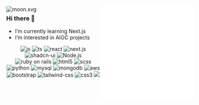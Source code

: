 <KANG-THEO>
  <a href="https://github.com/txstc55/kang-theo">
    <img align="right" src="/github-metrics.svg" alt="Metrics" width="50%">
<!--     <br><br> -->
<!--     <img align="" src="https://github-readme-activity-graph.vercel.app/graph?username=kang-theo&theme=react" width="46%"> -->
    <img align="left" src="https://moon-svg.minung.dev/moon.svg?size=60&theme=basic&rotate=0" alt="moon.svg">
  </a>
<h3>Hi there 👋</h3>
<ul>
<li> I’m currently learning Next.js</li> 
<li> I’m interested in AIGC projects</li>
</ul>

  <p align="center">
  <img src="https://img.shields.io/badge/JavaScript-F7DF1E?style=flat-square&logo=javascript&logoColor=black" alt="js">
  <img src="https://img.shields.io/badge/TypeScript-007ACC?style=for-the-badge&logo=typescript&logoColor=white" alt="ts">
  <img src="https://img.shields.io/badge/React-20232A?style=for-the-badge&logo=react&logoColor=61DAFB" alt="react">
  <img src="https://img.shields.io/badge/Next.js-skyblue?style=for-the-badge&logo=Next.js&logoColor=black" alt="next.js">
  <img src="https://img.shields.io/badge/Shadcn--ui-black?style=for-the-badge&logo=shadcnui&logoColor=white" alt="shadcn-ui">
  <img src="https://img.shields.io/badge/Node.js-43853D?style=flat-square&logo=node.js&logoColor=white" alt="Node.js">
  <img src="https://img.shields.io/badge/Ruby_on_Rails-CC0000?style=for-the-badge&logo=ruby-on-rails&logoColor=white" alt="ruby on rails">
  <img src="https://img.shields.io/badge/HTML5-E34F26?style=flat-square&logo=html5&logoColor=white" alt="html5">
  <img src="https://img.shields.io/badge/Sass-CC6699?style=flat-square&logo=sass&logoColor=white" alt="scss">
  <img src="https://img.shields.io/badge/Python-3572a5?style=for-the-badge&logo=python&logoColor=white" alt="python">
  <img src="https://img.shields.io/badge/MySQL-00000F?style=flat-square&logo=mysql&logoColor=white" alt="mysql">
  <img src="https://img.shields.io/badge/MongoDB-4EA94B?style=flat-square&logo=mongodb&logoColor=white" alt="mongodb">
  <img src="https://img.shields.io/badge/Amazon_AWS-232F3E?style=flat-square&logo=amazon-aws&logoColor=white" alt="aws">
  <img src="https://img.shields.io/badge/Bootstrap-563D7C?style=flat-square&logo=bootstrap&logoColor=white" alt="bootstrap">
  <img src="https://img.shields.io/badge/Tailwind_CSS-38B2AC?style=flat-square&logo=tailwind-css&logoColor=white" alt="tailwind-css">
  <img src="https://img.shields.io/badge/CSS3-1572B6?style=flat-square&logo=css3&logoColor=white" alt="css3">
</KANG-THEO>
<img align="" src="https://github-readme-activity-graph.vercel.app/graph?username=kang-theo&theme=react" width="46%">

<!-- Top Language
[![Top Langs](https://github-readme-stats.vercel.app/api/top-langs/?username=kang-theo&hide=Emacs%20Lisp,Groff,Makefile,Vim%20Script,Python,PostScript,TeX,Shell,Stylus,SRecode%20Template,Common%20Lisp,NewLisp,Perl)](https://github.com/kang-theo/github-readme-stats)
-->

<!--
### Hi there 👋
**kang-theo/kang-theo** is a ✨ _special_ ✨ repository because its `README.md` (this file) appears on your GitHub profile.

Here are some ideas to get you started:

- 🔭 I’m currently working on ...
- 🌱 I’m currently learning ...
- 👯 I’m looking to collaborate on ...
- 🤔 I’m looking for help with ...
- 💬 Ask me about ...
- 📫 How to reach me: ...
- 😄 Pronouns: ...
- ⚡ Fun fact: ...
-->
